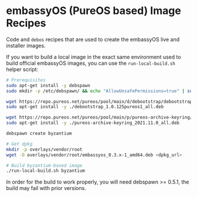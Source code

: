 # embassyOS (PureOS based) Image Recipes

Code and `debos` recipes that are used to create the embassyOS live and
installer images.

If you want to build a local image in the exact same environment used to build
official embassyOS images, you can use the `run-local-build.sh` helper script:

```bash
# Prerequisites
sudo apt-get install -y debspawn
sudo mkdir -p /etc/debspawn/ && echo "AllowUnsafePermissions=true" | sudo tee /etc/debspawn/global.toml

wget https://repo.pureos.net/pureos/pool/main/d/debootstrap/debootstrap_1.0.125pureos1_all.deb
sudo apt-get install -y ./debootstrap_1.0.125pureos1_all.deb

wget https://repo.pureos.net/pureos/pool/main/p/pureos-archive-keyring/pureos-archive-keyring_2021.11.0_all.deb
sudo apt-get install -y ./pureos-archive-keyring_2021.11.0_all.deb

debspawn create byzantium

# Get dpkg
mkdir -p overlays/vendor/root
wget -O overlays/vendor/root/embassyos_0.3.x-1_amd64.deb <dpkg_url>

# Build byzantium-based image
./run-local-build.sh byzantium
```

In order for the build to work properly, you will need debspawn >= 0.5.1, the
build may fail with prior versions.
